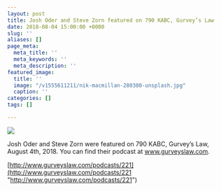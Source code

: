 ```yaml
---
layout: post
title: Josh Oder and Steve Zorn featured on 790 KABC, Gurvey’s Law
date: 2018-08-04 15:00:00 +0000
slug: ''
aliases: []
page_meta:
  meta_title: ''
  meta_keywords: ''
  meta_description: ''
featured_image:
  title: ''
  image: "/v1555611211/nik-macmillan-280300-unsplash.jpg"
  caption: ''
categories: []
tags: []

---
```

![](https://res.cloudinary.com/oderllc/image/upload/v1554780545/Podcast2.jpg)

Josh Oder and Steve Zorn were featured on 790 KABC, Gurvey’s Law, August 4th, 2018. You can find their podcast at www.gurveyslaw.com.

[http://www.gurveyslaw.com/podcasts/221](http://www.gurveyslaw.com/podcasts/221 "http://www.gurveyslaw.com/podcasts/221")